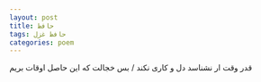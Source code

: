 ```yaml
---
layout: post
title: حافظ
tags: حافظ غزل
categories: poem
---
```


قدر وقت ار نشناسد دل و کاری نکند / بس خجالت که این حاصل اوقات بریم
